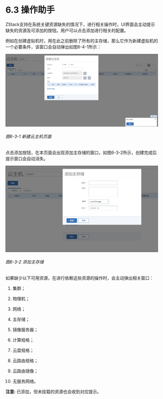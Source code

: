 # 6.3 操作助手
ZStack支持在系统关键资源缺失的情况下，进行相关操作时，UI界面会主动提示缺失的资源及可添加的按钮。用户可以点击添加进行相关的配置。

例如在创建虚拟机时，用在此之前删除了所有的主存储，那么它作为新建虚拟机的一个必要条件，该窗口会自动弹出如图6-4-1所示：

![png](../images/6-3-1.png "图6-3-1  新建云主机页面")
###### 图6-3-1 新建云主机页面
点击添加按钮，在本页面会出现添加主存储的窗口，如图6-3-2所示，创建完成后提示窗口会自动消失。

![png](../images/6-3-2.png "图6-3-2  添加主存储")

###### 图6-3-2 添加主存储

如果缺少以下可用资源，在进行依赖这些资源的操作时，会主动弹出相关窗口： 

1. 集群；

2. 物理机；

3. 网络；

4. 主存储；

5. 镜像服务器；

6. 计算规格；

7. 云盘规格；

8. 云路由规格；

9. 云路由镜像；

10. 无服务网络。

**注意:** 已添加，但未挂载的资源也会收到对应提示。
